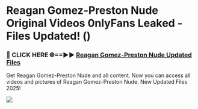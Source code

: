# Reagan Gomez-Preston Nude Original Videos 0nlyFans Leaked - Files Updated! ()

<h3>🔴 CLICK HERE 🌐==►► <a href="https://tinyurl.com/2p9ay9w9" rel="nofollow">Reagan Gomez-Preston Nude Updated Files</a></h3>

Get Reagan Gomez-Preston Nude and all content. Now you can access all videos and pictures of Reagan Gomez-Preston Nude. New Updated Files 2025!

[![](https://i.imgur.com/KQgVmj3.gif)](https://tinyurl.com/2p9ay9w9)
